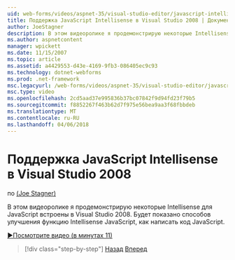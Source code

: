 ```yaml
---
uid: web-forms/videos/aspnet-35/visual-studio-editor/javascript-intellisense-support-in-visual-studio-2008
title: Поддержка JavaScript Intellisense в Visual Studio 2008 | Документы Microsoft
author: JoeStagner
description: В этом видеоролике я продемонстрирую некоторые Intellisense для JavaScript встроены в Visual Studio 2008. Будет показано способов улучшения функции Intellisense JavaScript...
ms.author: aspnetcontent
manager: wpickett
ms.date: 11/15/2007
ms.topic: article
ms.assetid: a4429553-d43e-4169-9fb3-086405ec9c93
ms.technology: dotnet-webforms
ms.prod: .net-framework
msc.legacyurl: /web-forms/videos/aspnet-35/visual-studio-editor/javascript-intellisense-support-in-visual-studio-2008
msc.type: video
ms.openlocfilehash: 2cd5aad37e995836b37bc07842f9d94fd23f79b5
ms.sourcegitcommit: f8852267f463b62d7f975e56bea9aa3f68fbbdeb
ms.translationtype: MT
ms.contentlocale: ru-RU
ms.lasthandoff: 04/06/2018
---
```

<a name="javascript-intellisense-support-in-visual-studio-2008"></a>Поддержка JavaScript Intellisense в Visual Studio 2008
====================
по [(Joe Stagner)](https://github.com/JoeStagner)

В этом видеоролике я продемонстрирую некоторые Intellisense для JavaScript встроены в Visual Studio 2008. Будет показано способов улучшения функцию Intellisense JavaScript, как написать код JavaScript.

[&#9654;Посмотрите видео (в минутах 11)](https://channel9.msdn.com/Blogs/ASP-NET-Site-Videos/javascript-intellisense-support-in-visual-studio-2008)

> [!div class="step-by-step"]
> [Назад](new-designer-support-in-visual-studio-2008.md)
> [Вперед](javascript-debugging-in-visual-studio-2008.md)
